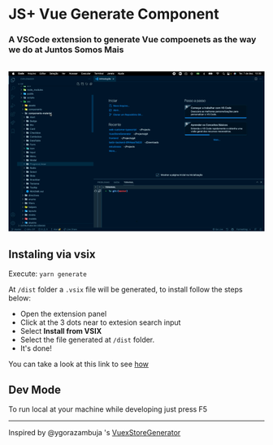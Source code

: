 # JS+ Vue Generate Component

### A VSCode extension to generate Vue compoenets as the way we do at Juntos Somos Mais

<br />

<img src="./img/example.gif">

## Instaling via vsix
Execute:
`yarn generate`

At `/dist` folder a `.vsix` file will be generated, to install follow the steps below:
- Open the extension panel
- Click at the 3 dots near to extesion search input
- Select **Install from VSIX**
- Select the file generated at `/dist` folder.
- It's done!

You can take a look at this link to see [how](https://community.particle.io/t/how-to-install-a-vscode-extension-from-a-vsix-file/51014)

## Dev Mode

To run local at your machine while developing just press F5

---

Inspired by @ygorazambuja 's [VuexStoreGenerator](https://github.com/ygorazambuja/VuexStoreGenerator)
